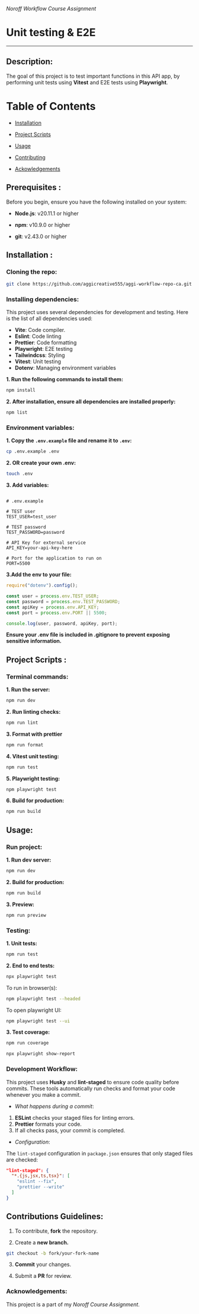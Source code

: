 _Noroff Workflow Course Assignment_

# Unit testing & E2E

---

## Description:

The goal of this project is to test important functions in this API app, by performing unit tests using **Vitest** and E2E tests using **Playwright**.

# Table of Contents

- [Installation](#installation-)

- [Project Scripts](#project-scripts-)

- [Usage](#usage)

- [Contributing](#contributions-guidelines)

- [Ackowledgements](#acknowledgements)

## Prerequisites :

Before you begin, ensure you have the following installed on your system:

- **Node.js**: v20.11.1 or higher

- **npm**: v10.9.0 or higher

- **git**: v2.43.0 or higher

## Installation :

### Cloning the repo:

```bash
git clone https://github.com/aggicreative555/aggi-workflow-repo-ca.git
```

### Installing dependencies:

This project uses several dependencies for development and testing. Here is the list of all dependencies used:

- **Vite**: Code compiler.
- **Eslint**: Code linting
- **Prettier**: Code formatting
- **Playwright**: E2E testing
- **Tailwindcss**: Styling
- **Vitest**: Unit testing
- **Dotenv**: Managing environment variables

**1. Run the following commands to install them:**

```bash
npm install
```

**2. After installation, ensure all dependencies are installed properly:**

```bash
npm list
```

### Environment variables:

**1. Copy the `.env.example` file and rename it to `.env`:**

```bash
cp .env.example .env
```

**2. OR create your own .env:**

```bash
touch .env
```

**3. Add variables:**

```plaintext

# .env.example

# TEST user
TEST_USER=test_user

# TEST password
TEST_PASSWORD=password

# API Key for external service
API_KEY=your-api-key-here

# Port for the application to run on
PORT=5500

```

**3.Add the env to your file:**

```javascript
require("dotenv").config();

const user = process.env.TEST_USER;
const password = process.env.TEST_PASSWORD;
const apiKey = process.env.API_KEY;
const port = process.env.PORT || 5500;

console.log(user, password, apiKey, port);
```

**Ensure your .env file is included in .gitignore to prevent exposing sensitive information.**

## Project Scripts :

### Terminal commands:

**1. Run the server:**

```bash
npm run dev
```

**2. Run linting checks:**

```bash
npm run lint
```

**3. Format with prettier**

```bash
npm run format
```

**4. Vitest unit testing:**

```bash
npm run test
```

**5. Playwright testing:**

```bash
npm playwright test
```

**6. Build for production:**

```bash
npm run build
```

## Usage:

### Run project:

**1. Run dev server:**

```bash
npm run dev
```

**2. Build for production:**

```bash
npm run build
```

**3. Preview:**

```bash
npm run preview
```

### Testing:

**1. Unit tests:**

```bash
npm run test
```

**2. End to end tests:**

```bash
npx playwright test
```

To run in browser(s):

```bash
npm playwright test --headed
```

To open playwright UI:

```bash
npm playwright test --ui
```

**3. Test coverage:**

```bash
npm run coverage
```

```bash
npx playwright show-report
```

### Development Workflow:

This project uses **Husky** and **lint-staged** to ensure code quality before commits. These tools automatically run checks and format your code whenever you make a commit.

- _What happens during a commit_:

1. **ESLint** checks your staged files for linting errors.
2. **Prettier** formats your code.
3. If all checks pass, your commit is completed.

- _Configuration_:

The `lint-staged` configuration in `package.json` ensures that only staged files are checked:

```json
"lint-staged": {
  "*.{js,jsx,ts,tsx}": [
    "eslint --fix",
    "prettier --write"
  ]
}
```

## Contributions Guidelines:

1. To contribute, **fork** the repository.

2. Create a **new branch.**

```bash
git checkout -b fork/your-fork-name
```

3. **Commit** your changes.

4. Submit a **PR** for review.

### Acknowledgements:

This project is a part of my _Noroff Course Assignment_.
